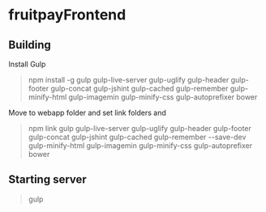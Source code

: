 # fruitpayFrontend

Building
-------------------

Install Gulp
> npm install -g gulp gulp-live-server gulp-uglify gulp-header gulp-footer gulp-concat gulp-jshint gulp-cached gulp-remember gulp-minify-html gulp-imagemin gulp-minify-css gulp-autoprefixer bower

Move to webapp folder and set link folders and 
> npm link gulp gulp-live-server gulp-uglify gulp-header gulp-footer gulp-concat gulp-jshint gulp-cached gulp-remember --save-dev gulp-minify-html gulp-imagemin gulp-minify-css gulp-autoprefixer bower

Starting server
----------------
> gulp
